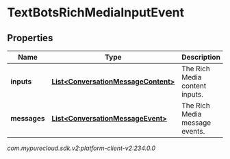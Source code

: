 # TextBotsRichMediaInputEvent


## Properties

| Name | Type | Description | Notes |
| ------------ | ------------- | ------------- | ------------- |
| **inputs** | [**List&lt;ConversationMessageContent&gt;**](ConversationMessageContent) | The Rich Media content inputs. |  [optional] |
| **messages** | [**List&lt;ConversationMessageEvent&gt;**](ConversationMessageEvent) | The Rich Media message events. |  [optional] |




_com.mypurecloud.sdk.v2:platform-client-v2:234.0.0_

